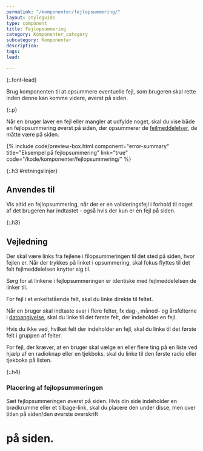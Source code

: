 ```yaml
---
permalink: "/komponenter/fejlopsummering/"
layout: styleguide
type: component
title: Fejlopsummering
category: Komponenter_category
subcategory: Komponenter
description: 
tags: 
lead: 

---
```

{:.font-lead}

Brug komponenten til at opsummere eventuelle fejl, som brugeren skal rette inden denne kan komme videre, øverst på siden.

{:.p}

Når en bruger laver en fejl eller mangler at udfylde noget, skal du vise både en fejlopsummering øverst på siden, der opsummerer de <a href="/komponenter/fejlbesked/">fejlmeddelelser</a>, de måtte være på siden.

{% include code/preview-box.html component="error-summary" title="Eksempel på fejlopsummering" link="true" code="/kode/komponenter/fejlopsummering/" %}

{:.h3 #retningslinjer}

## Anvendes til

Vis altid en fejlopsummering, når der er en valideringsfejl i forhold til noget af det brugeren har indtastet - også hvis der kun er én fejl på siden.

{:.h3}

## Vejledning

Der skal være links fra fejlene i filopsummeringen til det sted på siden, hvor fejlen er. Når der trykkes på linket i opsummering, skal fokus flyttes til det felt fejlmeddelelsen knytter sig til.

Sørg for at linkene i fejlopsummeringen er identiske med fejlmeddelelsen de linker til.

For fejl i et enkeltstående felt, skal du linke direkte til feltet.

Når en bruger skal indtaste svar i flere felter, fx dag-, måned- og årsfelterne i <a href="/komponenter/dato-felt/">datoangivelse</a>, skal du linke til det første felt, der indeholder en fejl.

Hvis du ikke ved, hvilket felt der indeholder en fejl, skal du linke til det første felt i gruppen af felter.

For fejl, der kræver, at en bruger skal vælge en eller flere ting på en liste ved hjælp af en radioknap eller en tjekboks, skal du linke til den første radio eller tjekboks på listen.

{:.h4}

### Placering af fejlopsummeringen

Sæt fejlopsummeringen øverst på siden. Hvis din side indeholder en brødkrumme eller et tilbage-link, skal du placere den under disse, men over titlen på siden/den øverste overskrift <h1> på siden.